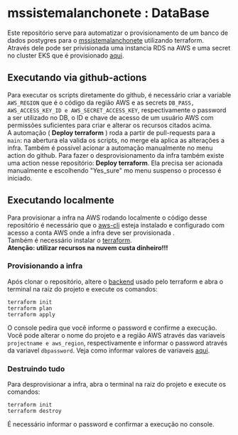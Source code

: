 # mssistemalanchonete : DataBase

Este repositório serve para automatizar o provisionamento de um banco de dados postygres para o [mssistemalanchonete](https://github.com/kelvinlins/mssistemalanchonete.git) utilizando terraform.   
Através dele pode ser privisionada uma instancia RDS na AWS e uma secret no cluster EKS que é provisionado [aqui](https://github.com/guilherme0541/mslanchonete-infra-eks).

## Executando via github-actions
Para executar os scripts diretamente do github, é necessário criar a variable `AWS_REGION` que é o código da região AWS e  as secrets  `DB_PASS, AWS_ACCESS_KEY_ID e AWS_SECRET_ACCESS_KEY`, respectivamente o password a ser utilizado no DB, o ID e chave de acesso de um usuário AWS com permissões suficientes para criar e alterar os recursos citados acima.   
A automação ( **Deploy terraform** ) roda a partir de pull-requests para a `main`: na abertura ela valida os scripts, no merge ela aplica as alterações a infra. Também é possivel acionar a automação manualmente no menu action do github.
Para fazer o desprovisionamento da infra também existe uma action nesse repositório: **Deploy terraform**. Ela precisa ser acionada manualmente e escolhendo "Yes_sure" mo menu suspenso o processo é iniciado.


## Executando localmente
Para provisionar a infra na AWS rodando localmente o código desse repositório é necessário que o [aws-cli](https://docs.aws.amazon.com/pt_br/cli/latest/userguide/getting-started-install.html) esteja instalado e configurado com acesso a conta AWS onde a infra deve ser provisionada .   
Também é necessário instalar  o [terraform](https://developer.hashicorp.com/terraform/install).  
**Atenção: utilizar recursos na nuvem custa dinheiro!!!**

### Provisionando a infra
Após clonar o repositório, altere o [backend](https://developer.hashicorp.com/terraform/language/backend) usado pelo terraform e abra o terminal na raiz do projeto e execute os comandos: 
```
terraform init
terraform plan
terraform apply
```
O console pedira que você informe o password e confirme a execução.   
Você pode alterar o nome do projeto e a região AWS através das variaveis `projectname e aws_region`, respectivamente e informar o password através da variavel `dbpassword`. Veja como informar valores de variaveis [aqui](https://developer.hashicorp.com/terraform/language/values/variables#variables-on-the-command-line).   

### Destruindo tudo
Para desprovisionar a infra, abra o terminal na raiz do projeto e execute os comandos: 
```
terraform init
terraform destroy
```
É necessário informar o password e confirmar a execução no console.